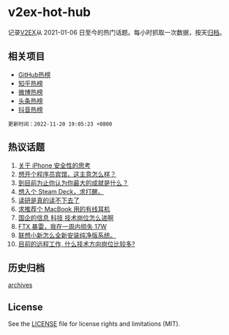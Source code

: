 # v2ex-hot-hub

 记录[V2EX](https://www.v2ex.com/)从 2021-01-06 日至今的热门话题。每小时抓取一次数据，按天[归档](archives)。
 
 ## 相关项目

- [GitHub热榜](https://github.com/snaildev/github-hot-hub)
- [知乎热榜](https://github.com/snaildev/zhihu-hot-hub)
- [微博热榜](https://github.com/snaildev/weibo-hot-hub)
- [头条热榜](https://github.com/snaildev/toutiao-hot-hub)
- [抖音热榜](https://github.com/snaildev/douyin-hot-hub)


 `更新时间：2022-11-20 19:05:23 +0800`

## 热议话题

1. [关于 iPhone 安全性的思考](https://www.v2ex.com/t/896534)
1. [想开个程序员宾馆，这主意怎么样？](https://www.v2ex.com/t/896467)
1. [到目前为止你认为你最大的成就是什么？](https://www.v2ex.com/t/896580)
1. [想入个 Steam Deck，求打醒。](https://www.v2ex.com/t/896537)
1. [读研是真的读不下去了](https://www.v2ex.com/t/896530)
1. [求推荐个 MacBook 用的有线耳机](https://www.v2ex.com/t/896501)
1. [国企的信息 科技 技术岗位怎么进啊](https://www.v2ex.com/t/896533)
1. [FTX 暴雷，我在一周内损失 17W](https://www.v2ex.com/t/896592)
1. [联想小新怎么全新安装纯净版系统。](https://www.v2ex.com/t/896584)
1. [目前的远程工作, 什么技术方向岗位比较多?](https://www.v2ex.com/t/896516)

## 历史归档

[archives](archives)

## License

See the [LICENSE](LICENSE) file for license rights and limitations (MIT).
